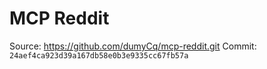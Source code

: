 # MCP Reddit

Source: https://github.com/dumyCq/mcp-reddit.git
Commit: `24aef4ca923d39a167db58e0b3e9335cc67fb57a`

